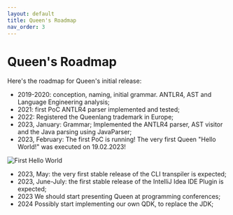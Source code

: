 ```yaml
---
layout: default
title: Queen's Roadmap
nav_order: 3
---
```


# Queen's Roadmap

Here's the roadmap for Queen's initial release:

- 2019-2020: conception, naming, initial grammar. ANTLR4, AST and Language Engineering analysis;
- 2021: first PoC ANTLR4 parser implemented and tested;
- 2022: Registered the Queenlang trademark in Europe;
- 2023, January: Grammar; Implemented the ANTLR4 parser, AST visitor and the Java parsing using JavaParser;
- 2023, February: The first PoC is running! The very first Queen "Hello World!" was executed on 19.02.2023!

<img src="https://queenlang.org/images/first_hello_world.png" title="The very first Hello World, 19.02.2023" alt="First Hello World">

- 2023, May: the very first stable release of the CLI transpiler is expected;
- 2023, June-July: the first stable release of the IntelliJ Idea IDE Plugin is expected;
- 2023 We should start presenting Queen at programming conferences;
- 2024 Possibly start implementing our own QDK, to replace the JDK;
